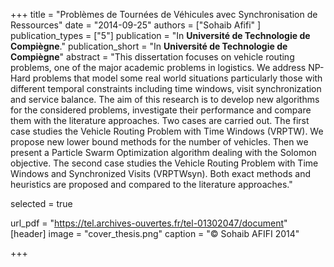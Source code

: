 +++
title = "Problèmes de Tournées de Véhicules avec Synchronisation de Ressources"
date = "2014-09-25"
authors = ["Sohaib Afifi" ]
publication_types = ["5"]
publication = "In **Université de Technologie de Compiègne**."
publication_short = "In **Université de Technologie de Compiègne**"
abstract = "This dissertation focuses on vehicle routing problems, one of the major academic problems in logistics. We address NP-Hard problems that model some real world situations particularly those with different temporal constraints including time windows, visit synchronization and service balance. The aim of this research is to develop new algorithms for the considered problems, investigate their performance and compare them with the literature approaches. Two cases are carried out. The first case studies the Vehicle Routing Problem with Time Windows (VRPTW). We propose new lower bound methods for the number of vehicles. Then we present a Particle Swarm Optimization algorithm dealing with the Solomon objective. The second case studies the Vehicle Routing Problem with Time Windows and Synchronized Visits (VRPTWsyn). Both exact methods and heuristics are proposed and compared to the literature approaches."

selected = true

url_pdf = "https://tel.archives-ouvertes.fr/tel-01302047/document"
[header]
image = "cover_thesis.png"
caption = ":copyright: Sohaib AFIFI 2014"

+++
